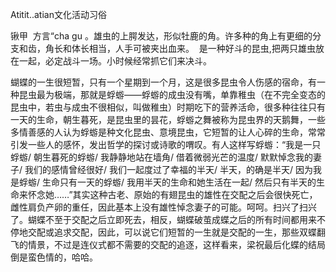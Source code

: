 Atitit..atian文化活动习俗


锹甲 
方言“cha gu 。雄虫的上腭发达，形似牡鹿的角。许多种的角上有更细的分支和齿，角长和体长相当，人手可被夹出血来。 
是一种好斗的昆虫,把两只雄虫放在一起，必定战斗一场。小时候经常抓它们来决斗。


蝴蝶的一生很短暂，只有一个星期到一个月，这是很多昆虫令人伤感的宿命，有一种昆虫最为极端，那就是蜉蝣——蜉蝣的成虫没有嘴，单靠稚虫（在不完全变态的昆虫中，若虫与成虫不很相似，叫做稚虫）时期吃下的营养活命，很多种往往只有一天的生命，朝生暮死，是昆虫里的昙花，蜉蝣之舞被称为昆虫界的天鹅舞，一些多情善感的人认为蜉蝣是种文化昆虫、意境昆虫，它短暂的让人心碎的生命，常常引发一些人的感怀，发出哲学的探讨或诗歌的喟叹。有人这样写蜉蝣：“我是一只蜉蝣/ 朝生暮死的蜉蝣/ 我静静地站在墙角/ 借着微弱光芒的温度/ 默默悼念我的妻子/ 我们的感情曾经很好/ 我们一起度过了幸福的半天/ 半天，的确是半天/ 因为我是蜉蝣/ 生命只有一天的蜉蝣/ 我用半天的生命和她生活在一起/ 然后只有半天的生命来怀念她……”其实这种古老、原始的有翅昆虫的雄性在交配之后会很快死亡，雌性肩负产卵的重任，因此基本上没有雄性悼念妻子的可能。呵呵。扫兴了扫兴了。蝴蝶不至于交配之后立即死去，相反，蝴蝶破茧成蝶之后的所有时间都用来不停地交配或追求交配，因此，可以说它们短暂的一生就是交配的一生，那些双蝶翻飞的情景，不过是连仪式都不需要的交配的追逐，这样看来，梁祝最后化蝶的结局倒是蛮色情的，哈哈。
